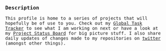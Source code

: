 <!-- why so curious? -->

<h3>
    <samp>Description</samp>
</h3>

<samp>
    This profile is home to a series of projects that will hopefully be of use to you.
    Check out my
    <a href="https://github.com/users/hentai-chan/projects/1">Global Task Tracker</a>
    to see what I am working on next or have a look at my
    <a href="https://github.com/users/hentai-chan/projects/3">Project Status Board</a>
    for big picture stuff. I also share daily updates of changes
    made to my repositories on
    <a href="https://twitter.com/devhentaichan">twitter</a>
    (amongst other things).
</samp>
